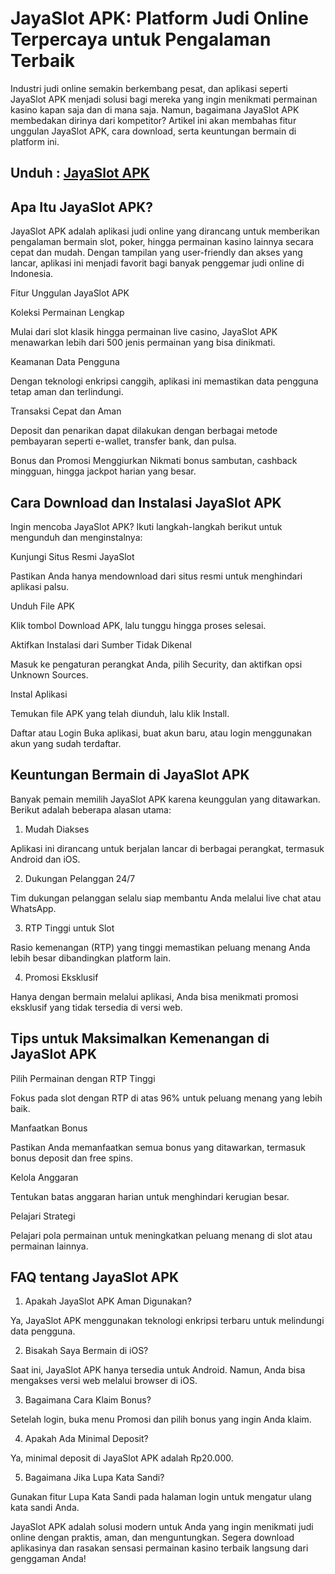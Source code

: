 # JayaSlot APK: Platform Judi Online Terpercaya untuk Pengalaman Terbaik

Industri judi online semakin berkembang pesat, dan aplikasi seperti JayaSlot APK menjadi solusi bagi mereka yang ingin menikmati permainan kasino kapan saja dan di mana saja. Namun, bagaimana JayaSlot APK membedakan dirinya dari kompetitor? Artikel ini akan membahas fitur unggulan JayaSlot APK, cara download, serta keuntungan bermain di platform ini.

## Unduh : [JayaSlot APK](https://tinyurl.com/3hfdj3fv)

## Apa Itu JayaSlot APK?

JayaSlot APK adalah aplikasi judi online yang dirancang untuk memberikan pengalaman bermain slot, poker, hingga permainan kasino lainnya secara cepat dan mudah. Dengan tampilan yang user-friendly dan akses yang lancar, aplikasi ini menjadi favorit bagi banyak penggemar judi online di Indonesia.

Fitur Unggulan JayaSlot APK

Koleksi Permainan Lengkap

Mulai dari slot klasik hingga permainan live casino, JayaSlot APK menawarkan lebih dari 500 jenis permainan yang bisa dinikmati.

Keamanan Data Pengguna

Dengan teknologi enkripsi canggih, aplikasi ini memastikan data pengguna tetap aman dan terlindungi.

Transaksi Cepat dan Aman

Deposit dan penarikan dapat dilakukan dengan berbagai metode pembayaran seperti e-wallet, transfer bank, dan pulsa.

Bonus dan Promosi Menggiurkan
Nikmati bonus sambutan, cashback mingguan, hingga jackpot harian yang besar.

## Cara Download dan Instalasi JayaSlot APK

Ingin mencoba JayaSlot APK? Ikuti langkah-langkah berikut untuk mengunduh dan menginstalnya:

Kunjungi Situs Resmi JayaSlot

Pastikan Anda hanya mendownload dari situs resmi untuk menghindari aplikasi palsu.

Unduh File APK

Klik tombol Download APK, lalu tunggu hingga proses selesai.

Aktifkan Instalasi dari Sumber Tidak Dikenal

Masuk ke pengaturan perangkat Anda, pilih Security, dan aktifkan opsi Unknown Sources.

Instal Aplikasi

Temukan file APK yang telah diunduh, lalu klik Install.

Daftar atau Login
Buka aplikasi, buat akun baru, atau login menggunakan akun yang sudah terdaftar.

## Keuntungan Bermain di JayaSlot APK

Banyak pemain memilih JayaSlot APK karena keunggulan yang ditawarkan. Berikut adalah beberapa alasan utama:

1. Mudah Diakses

Aplikasi ini dirancang untuk berjalan lancar di berbagai perangkat, termasuk Android dan iOS.

2. Dukungan Pelanggan 24/7

Tim dukungan pelanggan selalu siap membantu Anda melalui live chat atau WhatsApp.

3. RTP Tinggi untuk Slot

Rasio kemenangan (RTP) yang tinggi memastikan peluang menang Anda lebih besar dibandingkan platform lain.

4. Promosi Eksklusif

Hanya dengan bermain melalui aplikasi, Anda bisa menikmati promosi eksklusif yang tidak tersedia di versi web.

## Tips untuk Maksimalkan Kemenangan di JayaSlot APK

Pilih Permainan dengan RTP Tinggi

Fokus pada slot dengan RTP di atas 96% untuk peluang menang yang lebih baik.

Manfaatkan Bonus

Pastikan Anda memanfaatkan semua bonus yang ditawarkan, termasuk bonus deposit dan free spins.

Kelola Anggaran

Tentukan batas anggaran harian untuk menghindari kerugian besar.

Pelajari Strategi

Pelajari pola permainan untuk meningkatkan peluang menang di slot atau permainan lainnya.

## FAQ tentang JayaSlot APK

1. Apakah JayaSlot APK Aman Digunakan?

Ya, JayaSlot APK menggunakan teknologi enkripsi terbaru untuk melindungi data pengguna.

2. Bisakah Saya Bermain di iOS?

Saat ini, JayaSlot APK hanya tersedia untuk Android. Namun, Anda bisa mengakses versi web melalui browser di iOS.

3. Bagaimana Cara Klaim Bonus?

Setelah login, buka menu Promosi dan pilih bonus yang ingin Anda klaim.

4. Apakah Ada Minimal Deposit?

Ya, minimal deposit di JayaSlot APK adalah Rp20.000.

5. Bagaimana Jika Lupa Kata Sandi?

Gunakan fitur Lupa Kata Sandi pada halaman login untuk mengatur ulang kata sandi Anda.

JayaSlot APK adalah solusi modern untuk Anda yang ingin menikmati judi online dengan praktis, aman, dan menguntungkan. Segera download aplikasinya dan rasakan sensasi permainan kasino terbaik langsung dari genggaman Anda!






